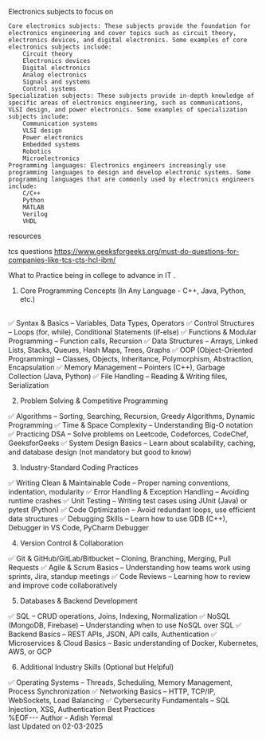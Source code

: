 Electronics
 subjects to focus on


    Core electronics subjects: These subjects provide the foundation for electronics engineering and cover topics such as circuit theory, electronics devices, and digital electronics. Some examples of core electronics subjects include: 
        Circuit theory  
        Electronics devices 
        Digital electronics 
        Analog electronics 
        Signals and systems 
        Control systems 
    Specialization subjects: These subjects provide in-depth knowledge of specific areas of electronics engineering, such as communications, VLSI design, and power electronics. Some examples of specialization subjects include: 
        Communication systems 
        VLSI design 
        Power electronics 
        Embedded systems 
        Robotics 
        Microelectronics 
    Programming languages: Electronics engineers increasingly use programming languages to design and develop electronic systems. Some programming languages that are commonly used by electronics engineers include: 
        C/C++ 
        Python 
        MATLAB 
        Verilog 
        VHDL 
 


resources






tcs questions
https://www.geeksforgeeks.org/must-do-questions-for-companies-like-tcs-cts-hcl-ibm/
<br>

What to Practice being in college to advance in IT .
<br>
1. Core Programming Concepts (In Any Language - C++, Java, Python, etc.)
<br>
✅ Syntax & Basics – Variables, Data Types, Operators
✅ Control Structures – Loops (for, while), Conditional Statements (if-else)
✅ Functions & Modular Programming – Function calls, Recursion
✅ Data Structures – Arrays, Linked Lists, Stacks, Queues, Hash Maps, Trees, Graphs
✅ OOP (Object-Oriented Programming) – Classes, Objects, Inheritance, Polymorphism, Abstraction, Encapsulation
✅ Memory Management – Pointers (C++), Garbage Collection (Java, Python)
✅ File Handling – Reading & Writing files, Serialization

2. Problem Solving & Competitive Programming

✅ Algorithms – Sorting, Searching, Recursion, Greedy Algorithms, Dynamic Programming
✅ Time & Space Complexity – Understanding Big-O notation
✅ Practicing DSA – Solve problems on Leetcode, Codeforces, CodeChef, GeeksforGeeks
✅ System Design Basics – Learn about scalability, caching, and database design (not mandatory but good to know)

3. Industry-Standard Coding Practices

✅ Writing Clean & Maintainable Code – Proper naming conventions, indentation, modularity
✅ Error Handling & Exception Handling – Avoiding runtime crashes
✅ Unit Testing – Writing test cases using JUnit (Java) or pytest (Python)
✅ Code Optimization – Avoid redundant loops, use efficient data structures
✅ Debugging Skills – Learn how to use GDB (C++), Debugger in VS Code, PyCharm Debugger


4. Version Control & Collaboration

✅ Git & GitHub/GitLab/Bitbucket – Cloning, Branching, Merging, Pull Requests
✅ Agile & Scrum Basics – Understanding how teams work using sprints, Jira, standup meetings
✅ Code Reviews – Learning how to review and improve code collaboratively

5. Databases & Backend Development

✅ SQL – CRUD operations, Joins, Indexing, Normalization
✅ NoSQL (MongoDB, Firebase) – Understanding when to use NoSQL over SQL
✅ Backend Basics – REST APIs, JSON, API calls, Authentication
✅ Microservices & Cloud Basics – Basic understanding of Docker, Kubernetes, AWS, or GCP

6. Additional Industry Skills (Optional but Helpful)

✅ Operating Systems – Threads, Scheduling, Memory Management, Process Synchronization
✅ Networking Basics – HTTP, TCP/IP, WebSockets, Load Balancing
✅ Cybersecurity Fundamentals – SQL Injection, XSS, Authentication Best Practices
<br>
%EOF--- Author  - Adish Yermal 
<br>
last Updated on 02-03-2025
